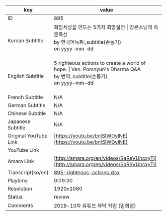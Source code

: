 |  key  |  value  |
|-------|---------|
| ID            | 895 |
| Korean Subtitle | 희망세상을 만드는 5가지 희망실천 \| 법륜스님의 즉문즉설<br>by 한국어녹취:,subtitle(손동기)<br>on yyyy-mm-dd<br><br>|
| English Subtitle | 5 righteous actions to create a world of hope. \| Ven. Pomnyun's Dharma Q&A<br>by 번역:,subtitle(손동기)<br>on yyyy-mm-dd<br><br>|
| French Subtitle | N/A |
| German Subtitle | N/A |
| Chinese Subtitle | N/A |
| Japanese Subtitle | N/A |
| Original YouTube Link  | [https://youtu.be/bnlSIWDylNE](https://youtu.be/bnlSIWDylNE) |
| YouTube Link  |  |
| Amara Link    | [http://amara.org/en/videos/SaReVUhcxyTl](http://amara.org/en/videos/SaReVUhcxyTl) |
| Transcript(ko/en) | [895-righteous-actions.xlsx](https://github.com/jungtosociety/dharma-qna/raw/master/sub/895/895-righteous-actions.xlsx) |
| Playtime | 0:09:30 |
| Resolution | 1920x1080|
| Status | review |
| Comments | 2019-10차 유튜브 자막 작업 (임희정) |
